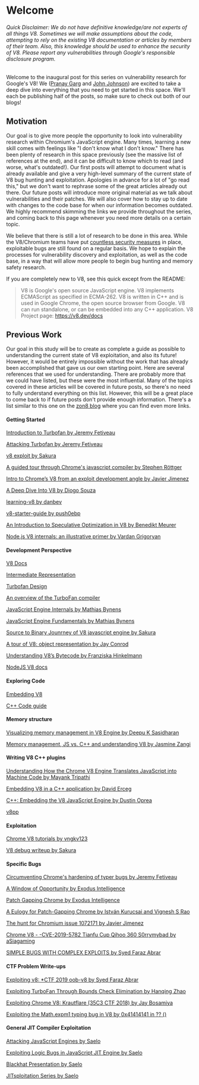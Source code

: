 # Welcome

###### Quick Disclaimer: We do not have definitive knowledge/are not experts of all things V8. Sometimes we will make assumptions about the code, attempting to rely on the existing V8 documentation or articles by members of their team. Also, this knowledge should be used to enhance the security of V8. Please report any vulnerabilities through Google's responsible disclosure program.

Welcome to the inaugural post for this series on vulnerability research for Google's V8! We ([Pranay Garg](https://hashprks.com) and [John Johnson](https://m4dst4cks.github.io)) are excited to take a deep dive into everything that you need to get started in this space. We'll each be publishing half of the posts, so make sure to check out both of our blogs!

## Motivation

Our goal is to give more people the opportunity to look into vulnerability research within Chromium's JavaScript engine. Many times, learning a new skill comes with feelings like "I don't know what I don't know." There has been plenty of research in this space previously (see the massive list of references at the end), and it can be difficult to know which to read (and worse, what's outdated!). Our first posts will attempt to document what is already available and give a very high-level summary of the current state of V8 bug hunting and exploitation. Apologies in advance for a lot of "go read this," but we don't want to rephrase some of the great articles already out there. Our future posts will introduce more original material as we talk about vulnerabilities and their patches. We will also cover how to stay up to date with changes to the code base for when our information becomes outdated. We highly recommend skimming the links we provide throughout the series, and coming back to this page whenever you need more details on a certain topic.

We believe that there is still a lot of research to be done in this area. While the V8/Chromium teams have put [countless security measures](https://www.chromium.org/Home/chromium-security/brag-sheet) in place, exploitable bugs are still found on a regular basis. We hope to explain the processes for vulnerability discovery and exploitation, as well as the code base, in a way that will allow more people to begin bug hunting and memory safety research. 

If you are completely new to V8, see this quick except from the README:

> V8 is Google's open source JavaScript engine.
> V8 implements ECMAScript as specified in ECMA-262.
> V8 is written in C++ and is used in Google Chrome, the open source browser from Google.
> V8 can run standalone, or can be embedded into any C++ application.
> V8 Project page: https://v8.dev/docs

## Previous Work

Our goal in this study will be to create as complete a guide as possible to understanding the current state of V8 exploitation, and also its future! However, it would be entirely impossible without the work that has already been accomplished that gave us our own starting point. Here are several references that we used for understanding. There are probably more that we could have listed, but these were the most influential. Many of the topics covered in these articles will be covered in future posts, so there's no need to fully understand everything on this list. However, this will be a great place to come back to if future posts don't provide enough information. There's a list similar to this one on the [zon8 blog](https://zon8.re/posts/v8-chrome-architecture-reading-list-for-vulnerability-researchers/) where you can find even more links.

#### Getting Started

[Introduction to Turbofan by Jeremy Fetiveau](https://doar-e.github.io/blog/2019/01/28/introduction-to-turbofan/)

[Attacking Turbofan by Jeremy Fetiveau](https://doar-e.github.io/presentations/typhooncon2019/AttackingTurboFan_TyphoonCon_2019.pdf)

[v8 exploit by Sakura](http://eternalsakura13.com/2018/05/06/v8/)

[A guided tour through Chrome's javascript compiler by Stephen Röttger](https://docs.google.com/presentation/d/1DJcWByz11jLoQyNhmOvkZSrkgcVhllIlCHmal1tGzaw/edit)

[Intro to Chrome’s V8 from an exploit development angle by Javier Jimenez](https://sensepost.com/blog/2020/intro-to-chromes-v8-from-an-exploit-development-angle/)

[A Deep Dive Into V8 by Diogo Souza](https://blog.appsignal.com/2020/07/01/a-deep-dive-into-v8.html)

[learning-v8 by danbev](https://github.com/danbev/learning-v8)

[v8-starter-guide by push0ebp](https://github.com/push0ebp/v8-starter-guide)

[An Introduction to Speculative Optimization in V8 by Benedikt Meurer](https://ponyfoo.com/articles/an-introduction-to-speculative-optimization-in-v8)

[Node.js V8 internals: an illustrative primer by Vardan Grigoryan](https://codeburst.io/node-js-v8-internals-an-illustrative-primer-83766e983bf6)

#### Development Perspective

[V8 Docs](https://v8.dev/docs/)

[Intermediate Representation](https://docs.google.com/presentation/d/1Z9iIHojKDrXvZ27gRX51UxHD-bKf1QcPzSijntpMJBM/edit#slide=id.g19134d40cb_0_502)

[Turbofan Design](https://docs.google.com/presentation/d/1sOEF4MlF7LeO7uq-uThJSulJlTh--wgLeaVibsbb3tc/edit#slide=id.g5499b9c42_01170)

[An overview of the TurboFan compiler](https://docs.google.com/presentation/d/1H1lLsbclvzyOF3IUR05ZUaZcqDxo7_-8f4yJoxdMooU/edit#slide=id.g18ceb14729_0_92)

[JavaScript Engine Internals by Mathias Bynens](https://www.youtube.com/watch?v=-lt6a9kbc_k)

[JavaScript Engine Fundamentals by Mathias Bynens](https://mathiasbynens.be/notes/shapes-ics)

[Source to Binary Jounrney of V8 javascript engine by Sakura](http://eternalsakura13.com/2018/06/16/nodefest_v8/)

[A tour of V8: object representation by Jay Conrod](https://jayconrod.com/posts/52/a-tour-of-v8-object-representation)

[Understanding V8’s Bytecode by Franziska Hinkelmann](https://medium.com/dailyjs/understanding-v8s-bytecode-317d46c94775)

[NodeJS V8 docs](https://v8docs.nodesource.com/)

#### Exploring Code

[Embedding V8](https://v8.dev/docs/embed)

[C++ Code guide](https://www.chromium.org/developers/cpp-in-chromium-101-codelab)

#### Memory structure

[Visualizing memory management in V8 Engine by Deepu K Sasidharan](https://deepu.tech/memory-management-in-v8/)

[Memory management, JS vs. C++ and understanding V8 by Jasmine Zangi](https://www.fullstackacademy.com/tech-talks/memory-management-js-vs-c-and-understanding-v8)

#### Writing V8 C++ plugins

[Understanding How the Chrome V8 Engine Translates JavaScript into Machine Code by Mayank Tripathi](https://www.freecodecamp.org/news/understanding-the-core-of-nodejs-the-powerful-chrome-v8-engine-79e7eb8af964/)

[Embedding V8 in a C++ application by David Erceg](https://explorerplusplus.com/blog/2019/03/07/embedding-v8-c++-application)

[C++: Embedding the V8 JavaScript Engine by Dustin Oprea](https://dustinoprea.com/2018/09/26/c-embedding-the-v8-javascript-engine/)

[v8pp](https://nicedoc.io/pmed/v8pp)

#### Exploitation 

[Chrome V8 tutorials by vngkv123](https://github.com/vngkv123/aSiagaming/blob/master/Chrome-v8-tutorials/README.md)

[V8 debug writeup by Sakura](http://eternalsakura13.com/2018/08/02/v8_debug/)

#### Specific Bugs

[Circumventing Chrome's hardening of typer bugs by Jeremy Fetiveau](https://doar-e.github.io/blog/2019/05/09/circumventing-chromes-hardening-of-typer-bugs/)

[A Window of Opportunity by Exodus Intelligence](https://blog.exodusintel.com/2019/04/03/a-window-of-opportunity/)

[Patch Gapping Chrome by Exodus Intelligence](https://blog.exodusintel.com/2019/09/09/patch-gapping-chrome/)

[A Eulogy for Patch-Gapping Chrome by István Kurucsai and Vignesh S Rao](https://blog.exodusintel.com/2020/02/24/a-eulogy-for-patch-gapping/)

[The hunt for Chromium issue 1072171 by Javier Jimenez](https://sensepost.com/blog/2020/the-hunt-for-chromium-issue-1072171/)

[Chrome V8 - -CVE-2019-5782 Tianfu Cup Qihoo 360 S0rrymybad by aSiagaming](https://github.com/vngkv123/aSiagaming/blob/master/Chrome-v8-906043/Chrome%20V8%20-%20-CVE-2019-5782%20Tianfu%20Cup%20Qihoo%20360%20S0rrymybad-%20-ENG-.pdf)

[SIMPLE BUGS WITH COMPLEX EXPLOITS by Syed Faraz Abrar](https://www.elttam.com/blog/simple-bugs-with-complex-exploits/)

#### CTF Problem Write-ups

[Exploiting v8: *CTF 2019 oob-v8 by Syed Faraz Abrar](https://syedfarazabrar.com/2019-12-13-starctf-oob-v8-indepth/)

[Exploiting TurboFan Through Bounds Check Elimination by Hanqing Zhao](https://gts3.org/2019/turbofan-BCE-exploit.html)

[Exploiting Chrome V8: Krautflare (35C3 CTF 2018) by Jay Bosamiya](https://www.jaybosamiya.com/blog/2019/01/02/krautflare/)

[Exploiting the Math.expm1 typing bug in V8 by 0x41414141 in ?? ()](https://abiondo.me/2019/01/02/exploiting-math-expm1-v8/)

#### General JIT Compiler Exploitation

[Attacking JavaScript Engines by Saelo](http://www.phrack.org/papers/attacking_javascript_engines.html)

[Exploiting Logic Bugs in JavaScript JIT Engine by Saelo](http://phrack.org/papers/jit_exploitation.html)

[Blackhat Presentation by Saelo](https://saelo.github.io/presentations/blackhat_us_18_attacking_client_side_jit_compilers.pdf)

[JITsploitation Series by Saelo](https://googleprojectzero.blogspot.com/2020/09/jitsploitation-one.html)
